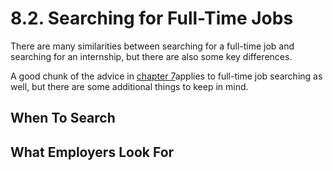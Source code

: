 # 8.2. Searching for Full-Time Jobs

There are many similarities between searching for a full-time job and searching for an internship, but there are also some key differences.

A good chunk of the advice in [chapter 7](../../7-find-your-first-internship/index.md)applies to full-time job searching as well, but there are some additional things to keep in mind.

## When To Search

## What Employers Look For
